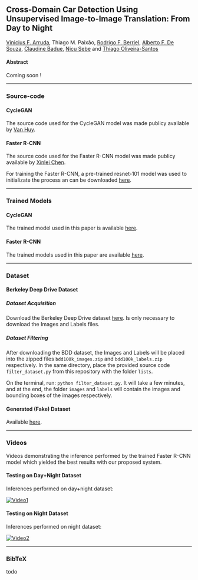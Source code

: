 ## Cross-Domain Car Detection Using Unsupervised Image-to-Image Translation: From Day to Night

[Vinicius F. Arruda](viniciusarruda.github.io), Thiago M. Paixão, [Rodrigo F. Berriel](http://rodrigoberriel.com), [Alberto F. De Souza](https://inf.ufes.br/~alberto), [Claudine Badue](https://www.inf.ufes.br/~claudine/), [Nicu Sebe](http://disi.unitn.it/~sebe/) and [Thiago Oliveira-Santos](https://www.inf.ufes.br/~todsantos/home)

<!---Published in *todo*: [DOI](https://www.google.com/)-->

#### Abstract

Coming soon !
<!---
Object detection has become a high-profile research area due to its important role in various tasks involving images. However, state-of-the-art detectors are data-driven, delegating the accuracy to the training dataset which must resemble the images in the target task. The acquisition of a dataset involves annotating images, an arduous and expensive process, generally requiring time and manual effort. Thus, a challenging scenario arises when the target domain of application has no annotated dataset available, making tasks in such situation to lean on a training dataset of a different domain.
Sharing this issue, object detection is a vital task for autonomous vehicles where the large amount of driving scenarios yields several domains of application requiring annotated data for the training process.
In this work, a method for training a car detection system with annotated data from a source domain (day images) without requiring the image annotations of the target domain (night images) is presented. 
For that, a model based on Generative Adversarial Networks (GANs) is explored to enable the generation of an artificial dataset with its respective annotations. The artificial dataset (fake dataset) is created translating images from day-time domain to night-time domain. The fake dataset is used to train a car detector model and results show that it outperforms baseline models trained on the source domain. Finally, several experiments were conducted for comparison showing that the method achieved significant and consistent improvements, increasing the detection performance in more than 10\% when compared to a baseline.
-->

---

### Source-code

#### CycleGAN

The source code used for the CycleGAN model was made publicy available by [Van Huy](https://github.com/vanhuyz/CycleGAN-TensorFlow).

#### Faster R-CNN

The source code used for the Faster R-CNN model was made publicy available by [Xinlei Chen](https://github.com/endernewton/tf-faster-rcnn).

For training the Faster R-CNN, a pre-trained resnet-101 model was used to initializate the process an can be downloaded [here](http://download.tensorflow.org/models/resnet_v1_101_2016_08_28.tar.gz).

---

### Trained Models

#### CycleGAN

The trained model used in this paper is available [here](https://drive.google.com/drive/folders/17CJ5-cOK2CteZTPtRaT7rfW8oSt38CCe?usp=sharing).

#### Faster R-CNN

The trained models used in this paper are available [here](https://drive.google.com/drive/folders/1XRtExg-QGVA-DFJ1EKf8L0GLCxe5wIqH?usp=sharing).

---

### Dataset

#### Berkeley Deep Drive Dataset

##### Dataset Acquisition

Download the Berkeley Deep Drive dataset [here](https://bdd-data.berkeley.edu/).
Is only necessary to download the Images and Labels files.

##### Dataset Filtering

After downloading the BDD dataset, the Images and Labels will be placed into the zipped files `bdd100k_images.zip` and `bdd100k_labels.zip` respectively. In the same directory, place the provided source code `filter_dataset.py` from this repository with the folder `lists`.

On the terminal, run: `python filter_dataset.py`.
It will take a few minutes, and at the end, the folder `images` and `labels` will contain the images and bounding boxes of the images respectively. 

#### Generated (Fake) Dataset

Available [here](https://drive.google.com/drive/folders/1ZoXfgpTT1N5eOsI4-Tcv0id3mqij5gsP?usp=sharing).

---

### Videos

Videos demonstrating the inference performed by the trained Faster R-CNN model which yielded the best results with our proposed system.

#### Testing on Day+Night Dataset

Inferences performed on day+night dataset:

[![Video1](https://github.com/viniciusarruda/cross-domain-car-detection/blob/master/images/day_plus_night_video_overview.png)](https://youtu.be/qENxVuUXa0s)

#### Testing on Night Dataset

Inferences performed on night dataset:

[![Video2](https://github.com/viniciusarruda/cross-domain-car-detection/blob/master/images/night_video_overview.png)](https://youtu.be/MqZ2I-h_FOA)

---

### BibTeX

todo

<!--
    @article{berriel2017grsl,
        Author  = {Rodrigo F. Berriel and Andre T. Lopes and Alberto F. de Souza and Thiago Oliveira-Santos},
        Title   = {{Deep Learning Based Large-Scale Automatic Satellite Crosswalk Classification}},
        Journal = {IEEE Geoscience and Remote Sensing Letters},
        Year    = {2017},
        DOI     = {10.1109/LGRS.2017.2719863},
        ISSN    = {1545-598X},
    }
-->
